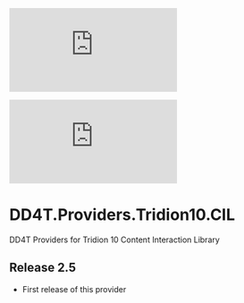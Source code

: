 [![AppVeyor](https://ci.appveyor.com/api/projects/status/github/dd4t/DD4T.Providers.Tridion10.CIL?branch=master&svg=true&passingText=master)](https://ci.appveyor.com/project/DD4T/dd4t-providers-tridion10-cil)

[![AppVeyor](https://ci.appveyor.com/api/projects/status/github/dd4t/DD4T.Providers.Tridion10.CIL?branch=develop&svg=true&passingText=develop)](https://ci.appveyor.com/project/DD4T/dd4t-providers-tridion10-cil)

# DD4T.Providers.Tridion10.CIL
DD4T Providers for Tridion 10 Content Interaction Library

## Release 2.5

- First release of this provider
